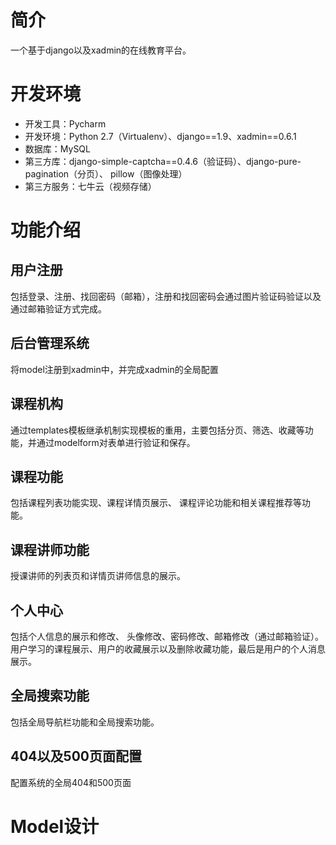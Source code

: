 # 简介
一个基于django以及xadmin的在线教育平台。
# 开发环境
- 开发工具：Pycharm
- 开发环境：Python 2.7（Virtualenv）、django==1.9、xadmin==0.6.1
- 数据库：MySQL
- 第三方库：django-simple-captcha==0.4.6（验证码）、django-pure-pagination（分页）、 pillow（图像处理）
- 第三方服务：七牛云（视频存储）
# 功能介绍
## 用户注册
包括登录、注册、找回密码（邮箱），注册和找回密码会通过图片验证码验证以及通过邮箱验证方式完成。
## 后台管理系统
将model注册到xadmin中，并完成xadmin的全局配置
## 课程机构
通过templates模板继承机制实现模板的重用，主要包括分页、筛选、收藏等功能，并通过modelform对表单进行验证和保存。
## 课程功能
包括课程列表功能实现、课程详情页展示、 课程评论功能和相关课程推荐等功能。
## 课程讲师功能
授课讲师的列表页和详情页讲师信息的展示。
## 个人中心
包括个人信息的展示和修改、 头像修改、密码修改、邮箱修改（通过邮箱验证）。用户学习的课程展示、用户的收藏展示以及删除收藏功能，最后是用户的个人消息展示。
## 全局搜索功能
包括全局导航栏功能和全局搜索功能。 
## 404以及500页面配置
配置系统的全局404和500页面
# Model设计

